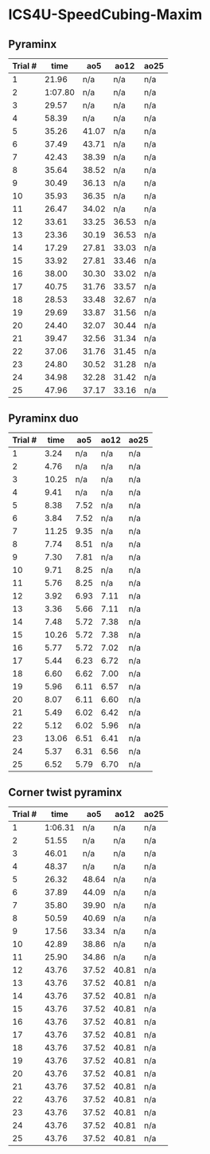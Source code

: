 <h1> ICS4U-SpeedCubing-Maxim </h1>
<h2> Pyraminx
  
|Trial #|time|ao5|ao12|ao25|
|-------|----|---|----|----|
|   1   |21.96|n/a|n/a|n/a|
|   2   |1:07.80|n/a|n/a|n/a|
|   3   |29.57|n/a|n/a|n/a|
|   4   |58.39|n/a|n/a|n/a|
|   5   |35.26|41.07|n/a|n/a|
|   6   |37.49|43.71|n/a|n/a|
|   7   |42.43|38.39|n/a|n/a|
|   8   |35.64|38.52|n/a|n/a|
|   9   |30.49|36.13|n/a|n/a|
|   10  |35.93|36.35|n/a|n/a|
|   11  |26.47|34.02|n/a|n/a|
|   12  |33.61|33.25|36.53|n/a|
|   13  |23.36|30.19|36.53|n/a|
|   14  |17.29|27.81|33.03|n/a|
|   15  |33.92|27.81|33.46|n/a|
|   16  |38.00|30.30|33.02|n/a|
|   17  |40.75|31.76|33.57|n/a|
|   18  |28.53|33.48|32.67|n/a|
|   19  |29.69|33.87|31.56|n/a|
|   20  |24.40|32.07|30.44|n/a|
|   21  |39.47|32.56|31.34|n/a|
|   22  |37.06|31.76|31.45|n/a|
|   23  |24.80|30.52|31.28|n/a|
|   24  |34.98|32.28|31.42|n/a|
|   25  |47.96|37.17|33.16|n/a|
  
<h2> Pyraminx duo

|Trial #|time|ao5|ao12|ao25|
|-------|----|---|----|----|
|   1   |3.24|n/a|n/a|n/a|
|   2   |4.76|n/a|n/a|n/a|
|   3   |10.25|n/a|n/a|n/a|
|   4   |9.41|n/a|n/a|n/a|
|   5   |8.38|7.52|n/a|n/a|
|   6   |3.84|7.52|n/a|n/a|
|   7   |11.25|9.35|n/a|n/a|
|   8   |7.74|8.51|n/a|n/a|
|   9   |7.30|7.81|n/a|n/a|
|   10  |9.71|8.25|n/a|n/a|
|   11  |5.76|8.25|n/a|n/a|
|   12  |3.92|6.93|7.11|n/a|
|   13  |3.36|5.66|7.11|n/a|
|   14  |7.48|5.72|7.38|n/a|
|   15  |10.26|5.72|7.38|n/a|
|   16  |5.77|5.72|7.02|n/a|
|   17  |5.44|6.23|6.72|n/a|
|   18  |6.60|6.62|7.00|n/a|
|   19  |5.96|6.11|6.57|n/a|
|   20  |8.07|6.11|6.60|n/a|
|   21  |5.49|6.02|6.42|n/a|
|   22  |5.12|6.02|5.96|n/a|
|   23  |13.06|6.51|6.41|n/a|
|   24  |5.37|6.31|6.56|n/a|
|   25  |6.52|5.79|6.70|n/a|
  
<h2> Corner twist pyraminx
  
|Trial #|time|ao5|ao12|ao25|
|-------|----|---|----|----|
|   1   |1:06.31|n/a|n/a|n/a|
|   2   |51.55|n/a|n/a|n/a|
|   3   |46.01|n/a|n/a|n/a|
|   4   |48.37|n/a|n/a|n/a|
|   5   |26.32|48.64|n/a|n/a|
|   6   |37.89|44.09|n/a|n/a|
|   7   |35.80|39.90|n/a|n/a|
|   8   |50.59|40.69|n/a|n/a|
|   9   |17.56|33.34|n/a|n/a|
|   10  |42.89|38.86|n/a|n/a|
|   11  |25.90|34.86|n/a|n/a|
|   12  |43.76|37.52|40.81|n/a|
|   13  |43.76|37.52|40.81|n/a|
|   14  |43.76|37.52|40.81|n/a|
|   15  |43.76|37.52|40.81|n/a|
|   16  |43.76|37.52|40.81|n/a|
|   17  |43.76|37.52|40.81|n/a|
|   18  |43.76|37.52|40.81|n/a|
|   19  |43.76|37.52|40.81|n/a|
|   20  |43.76|37.52|40.81|n/a|
|   21  |43.76|37.52|40.81|n/a|
|   22  |43.76|37.52|40.81|n/a|
|   23  |43.76|37.52|40.81|n/a|
|   24  |43.76|37.52|40.81|n/a|
|   25  |43.76|37.52|40.81|n/a|

